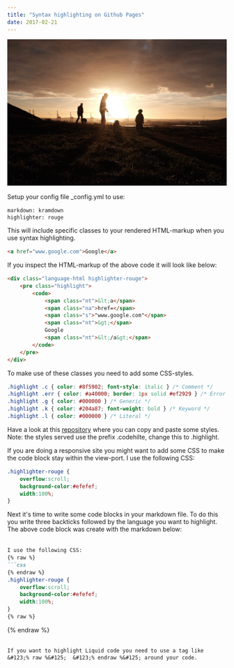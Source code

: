 ```yaml
---
title: "Syntax highlighting on Github Pages"
date: 2017-02-21
---
```


![Up on the hill](/images/2016-12-13-the-hill.jpeg)

Setup your config file _config.yml to use:
``` 
markdown: kramdown
highlighter: rouge
```

This will include specific classes to your rendered HTML-markup when you use syntax highlighting. 

```html
<a href="www.google.com">Google</a>
```	

If you inspect the HTML-markup of the above code it will look like below:

```html
<div class="language-html highlighter-rouge">
	<pre class="highlight">
		<code>
			<span class="nt">&lt;a</span> 
			<span class="na">href=</span>
			<span class="s">"www.google.com"</span>
			<span class="nt">&gt;</span>
			Google
			<span class="nt">&lt;/a&gt;</span>
		</code>
	</pre>
</div>
```

To make use of these classes you need to add some CSS-styles.

```css
.highlight .c { color: #8f5902; font-style: italic } /* Comment */
.highlight .err { color: #a40000; border: 1px solid #ef2929 } /* Error */
.highlight .g { color: #000000 } /* Generic */
.highlight .k { color: #204a87; font-weight: bold } /* Keyword */
.highlight .l { color: #000000 } /* Literal */
```

Have a look at this [repository](https://github.com/richleland/pygments-css) where you can copy and paste some styles. Note: the styles served use the prefix .codehilte, change this to .highlight.

If you are doing a responsive site you might want to add some CSS to make the code block stay within the view-port. I use the following CSS:

```css
.highlighter-rouge {
	overflow:scroll; 
	background-color:#efefef;
	width:100%;
}
```

Next it's time to write some code blocks in your markdown file. To do this you write three backticks followed by the language you want to highlight. The above code block was create with the markdown below:

```markdown

I use the following CSS:
{% raw %}
```css
{% endraw %}
.highlighter-rouge {
	overflow:scroll; 
	background-color:#efefef;
	width:100%;
}
{% raw %}
```
{% endraw %}
```

If you want to highlight Liquid code you need to use a tag like &#123;% raw %&#125;  &#123;% endraw %&#125; around your code.
